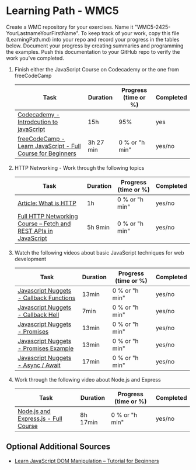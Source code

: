 # Learning Path - WMC5

Create a WMC repository for your exercises. Name it "WMC5-2425-YourLastnameYourFirstName".
To keep track of your work, copy this file (LearningPath.md) into your repo and record your progress in the tables below.
Document your progress by creating summaries and programming the examples. Push this documentation to your GitHub repo to verify the work you've completed.

1. Finish either the JavaScript Course on Codecademy or the one from freeCodeCamp

   | Task      | Duration| Progress (time or %) | Completed |
   |-----------|-----------|-----------|-----------|
   | [Codecademy - Introdcution to javaScript](https://www.codecademy.com/learn/introduction-to-javascript)|   15h       | 95%       |yes       |
   | [freeCodeCamp - Learn JavaScript - Full Course for Beginners](https://www.youtube.com/watch?v=PkZNo7MFNFg)|   3h 27 min       | 0 % or "h min"       |yes/no       |

2. HTTP Networking - Work through the following topics

   | Task      | Duration| Progress (time or %) | Completed |
   |-----------|-----------|-----------|-----------|
   | [Article: What is HTTP](https://www.freecodecamp.org/news/what-is-http/) |    1h      | 0 % or "h min"       |yes/no       |
   | [Full HTTP Networking Course – Fetch and REST APIs in JavaScript](https://www.youtube.com/watch?v=2JYT5f2isg4)|   5h 9min       | 0 % or "h min"       |yes/no       |

3. Watch the following videos about basic JavaScript techniques for web development

   | Task      | Duration| Progress (time or %) | Completed |
   |-----------|-----------|-----------|-----------|
   | [Javascript Nuggets - Callback Functions](https://www.youtube.com/watch?v=GWq0XETTOTk&list=PLnHJACx3NwAfRUcuKaYhZ6T5NRIpzgNGJ&index=13) |    13min      | 0 % or "h min"       |yes/no       |
   | [Javascript Nuggets - Callback Hell](https://www.youtube.com/watch?v=bx9xYPt2tdc&list=PLnHJACx3NwAfRUcuKaYhZ6T5NRIpzgNGJ&index=14)|    7min      | 0 % or "h min"       |yes/no       |
   | [Javascript Nuggets - Promises](https://www.youtube.com/watch?v=IBjmTlShf6U&list=PLnHJACx3NwAfRUcuKaYhZ6T5NRIpzgNGJ&index=15) |    13min      | 0 % or "h min"       |yes/no       |
   | [Javascript Nuggets - Promises Example](https://www.youtube.com/watch?v=GKVA6jYrgKc&list=PLnHJACx3NwAfRUcuKaYhZ6T5NRIpzgNGJ&index=16)|    13min      | 0 % or "h min"       |yes/no       |
   | [Javascript Nuggets - Async / Await](https://www.youtube.com/watch?v=iHrVo5fvmzE&list=PLnHJACx3NwAfRUcuKaYhZ6T5NRIpzgNGJ&index=17)|    17min      | 0 % or "h min"       |yes/no       |

4. Work through the following video about Node.js and Express

   | Task      | Duration| Progress (time or %) | Completed |
   |-----------|-----------|-----------|-----------|
   | [Node.js and Express.js - Full Course](https://www.youtube.com/watch?app=desktop&v=Oe421EPjeBE) |    8h 17min      | 0 % or "h min"       |yes/no       |

## Optional Additional Sources

- [Learn JavaScript DOM Manipulation – Tutorial for Beginners](https://www.youtube.com/watch?v=IWRS_AM2fiE)
